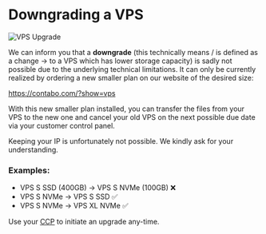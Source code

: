 # Downgrading a VPS

![VPS Upgrade](https://user-images.githubusercontent.com/97171326/165225853-8b23b0aa-44e7-4ffc-8471-0d8777f577a3.png)


We can inform you that a **downgrade** (this technically means / is defined as a change → to a VPS which has lower storage capacity) is sadly not possible due to the underlying technical limitations. It can only be currently realized by ordering a new smaller plan on our website of the desired size:

https://contabo.com/?show=vps

With this new smaller plan installed, you can transfer the files from your VPS to the new
one and cancel your old  VPS on the next possible due date via your customer control
panel.

Keeping your IP is unfortunately not possible. We kindly ask for your understanding.

### Examples:
+ VPS S SSD (400GB) → VPS S NVMe (100GB) ❌
+ VPS S NVMe → VPS S SSD ✅
+ VPS S NVMe → VPS XL NVMe ✅

Use your [CCP](https://my.contabo.com/vps) to initiate an upgrade any-time.
